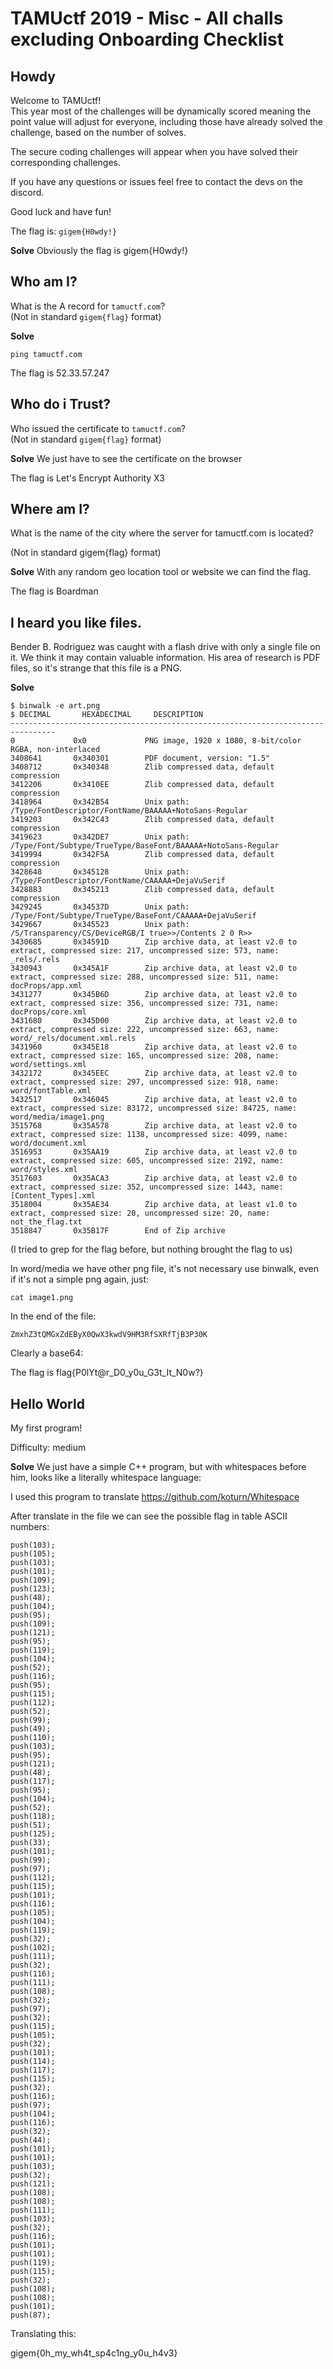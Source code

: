 ﻿# TAMUctf 2019 - Misc - All challs excluding Onboarding Checklist

## Howdy
Welcome to TAMUctf!  
This year most of the challenges will be dynamically scored meaning the point value will adjust for everyone, including those have already solved the challenge, based on the number of solves.

The secure coding challenges will appear when you have solved their corresponding challenges.

If you have any questions or issues feel free to contact the devs on the discord.

Good luck and have fun!

The flag is: `gigem{H0wdy!}`

**Solve**
Obviously the flag is gigem{H0wdy!}

## Who am I?
What is the A record for `tamuctf.com`?  
(Not in standard `gigem{flag}` format)

**Solve**

    ping tamuctf.com

The flag is 52.33.57.247

## Who do i Trust?
Who issued the certificate to `tamuctf.com`?  
(Not in standard `gigem{flag}` format)

**Solve**
We just have to see the certificate on the browser

The flag is Let's Encrypt Authority X3

## Where am I?
What is the name of the city where the server for tamuctf.com is located?

(Not in standard gigem{flag} format)

**Solve**
With any random geo location tool or website we can find the flag.

The flag is Boardman

## I heard you like files.
Bender B. Rodriguez was caught with a flash drive with only a single file on it. We think it may contain valuable information. His area of research is PDF files, so it's strange that this file is a PNG.

**Solve**

    $ binwalk -e art.png
    $ DECIMAL       HEXADECIMAL     DESCRIPTION
    --------------------------------------------------------------------------------
    0             0x0             PNG image, 1920 x 1080, 8-bit/color RGBA, non-interlaced
    3408641       0x340301        PDF document, version: "1.5"
    3408712       0x340348        Zlib compressed data, default compression
    3412206       0x3410EE        Zlib compressed data, default compression
    3418964       0x342B54        Unix path: /Type/FontDescriptor/FontName/BAAAAA+NotoSans-Regular
    3419203       0x342C43        Zlib compressed data, default compression
    3419623       0x342DE7        Unix path: /Type/Font/Subtype/TrueType/BaseFont/BAAAAA+NotoSans-Regular
    3419994       0x342F5A        Zlib compressed data, default compression
    3428648       0x345128        Unix path: /Type/FontDescriptor/FontName/CAAAAA+DejaVuSerif
    3428883       0x345213        Zlib compressed data, default compression
    3429245       0x34537D        Unix path: /Type/Font/Subtype/TrueType/BaseFont/CAAAAA+DejaVuSerif
    3429667       0x345523        Unix path: /S/Transparency/CS/DeviceRGB/I true>>/Contents 2 0 R>>
    3430685       0x34591D        Zip archive data, at least v2.0 to extract, compressed size: 217, uncompressed size: 573, name: _rels/.rels
    3430943       0x345A1F        Zip archive data, at least v2.0 to extract, compressed size: 288, uncompressed size: 511, name: docProps/app.xml
    3431277       0x345B6D        Zip archive data, at least v2.0 to extract, compressed size: 356, uncompressed size: 731, name: docProps/core.xml
    3431680       0x345D00        Zip archive data, at least v2.0 to extract, compressed size: 222, uncompressed size: 663, name: word/_rels/document.xml.rels
    3431960       0x345E18        Zip archive data, at least v2.0 to extract, compressed size: 165, uncompressed size: 208, name: word/settings.xml
    3432172       0x345EEC        Zip archive data, at least v2.0 to extract, compressed size: 297, uncompressed size: 918, name: word/fontTable.xml
    3432517       0x346045        Zip archive data, at least v2.0 to extract, compressed size: 83172, uncompressed size: 84725, name: word/media/image1.png
    3515768       0x35A578        Zip archive data, at least v2.0 to extract, compressed size: 1138, uncompressed size: 4099, name: word/document.xml
    3516953       0x35AA19        Zip archive data, at least v2.0 to extract, compressed size: 605, uncompressed size: 2192, name: word/styles.xml
    3517603       0x35ACA3        Zip archive data, at least v2.0 to extract, compressed size: 352, uncompressed size: 1443, name: [Content_Types].xml
    3518004       0x35AE34        Zip archive data, at least v1.0 to extract, compressed size: 20, uncompressed size: 20, name: not_the_flag.txt
    3518847       0x35B17F        End of Zip archive

(I tried to grep for the flag before, but nothing brought the flag to us)

In word/media we have other png file, it's not necessary use binwalk, even if it's not a simple png again, just:

    cat image1.png

In the end of the file:

    ZmxhZ3tQMGxZdEByX0QwX3kwdV9HM3RfSXRfTjB3P30K

Clearly a base64:

The flag is flag{P0lYt@r_D0_y0u_G3t_It_N0w?}

## Hello World
My first program!

Difficulty: medium

**Solve**
We just have a simple C++ program, but with whitespaces before him, looks like a literally whitespace language:

I used this program to translate https://github.com/koturn/Whitespace

After translate in the file we can see the possible flag in table ASCII numbers:

    push(103);  
    push(105);  
    push(103);  
    push(101);  
    push(109);  
    push(123);  
    push(48);  
    push(104);  
    push(95);  
    push(109);  
    push(121);  
    push(95);  
    push(119);  
    push(104);  
    push(52);  
    push(116);  
    push(95);  
    push(115);  
    push(112);  
    push(52);  
    push(99);  
    push(49);  
    push(110);  
    push(103);  
    push(95);  
    push(121);  
    push(48);  
    push(117);  
    push(95);  
    push(104);  
    push(52);  
    push(118);  
    push(51);  
    push(125);  
    push(33);  
    push(101);  
    push(99);  
    push(97);  
    push(112);  
    push(115);  
    push(101);  
    push(116);  
    push(105);  
    push(104);  
    push(119);  
    push(32);  
    push(102);  
    push(111);  
    push(32);  
    push(116);  
    push(111);  
    push(108);  
    push(32);  
    push(97);  
    push(32);  
    push(115);  
    push(105);  
    push(32);  
    push(101);  
    push(114);  
    push(117);  
    push(115);  
    push(32);  
    push(116);  
    push(97);  
    push(104);  
    push(116);  
    push(32);  
    push(44);  
    push(101);  
    push(101);  
    push(103);  
    push(32);  
    push(121);  
    push(108);  
    push(108);  
    push(111);  
    push(103);  
    push(32);  
    push(116);  
    push(101);  
    push(101);  
    push(119);  
    push(115);  
    push(32);  
    push(108);  
    push(108);  
    push(101);  
    push(87);

Translating this:

gigem{0h_my_wh4t_sp4c1ng_y0u_h4v3}
